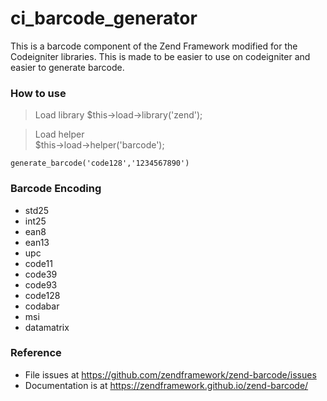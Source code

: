 # ci_barcode_generator
This is a barcode component of the Zend Framework modified for the Codeigniter libraries. This is made to be easier to use on codeigniter and easier to generate barcode.

### How to use
>Load library
$this->load->library('zend');


>Load helper<br>
$this->load->helper('barcode');

```
generate_barcode('code128','1234567890')
```


### Barcode Encoding
- std25
- int25
- ean8
- ean13
- upc
- code11
- code39
- code93
- code128
- codabar
- msi
- datamatrix


### Reference
- File issues at https://github.com/zendframework/zend-barcode/issues
- Documentation is at https://zendframework.github.io/zend-barcode/
